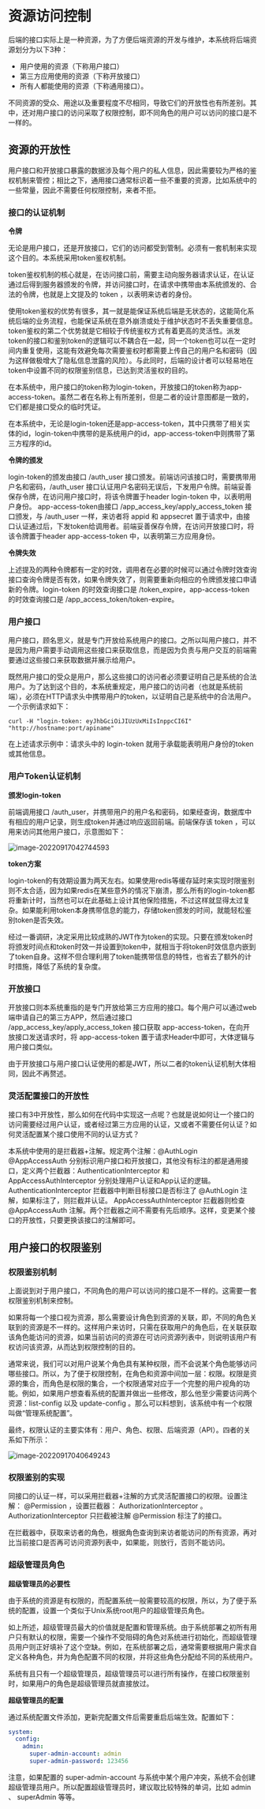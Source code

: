 # 资源访问控制

后端的接口实际上是一种资源，为了方便后端资源的开发与维护，本系统将后端资源划分为以下3种：
* 用户使用的资源（下称用户接口）
* 第三方应用使用的资源（下称开放接口）
* 所有人都能使用的资源（下称通用接口）。

不同资源的受众、用途以及重要程度不尽相同，导致它们的开放性也有所差别。其中，还对用户接口的访问采取了权限控制，即不同角色的用户可以访问的接口是不一样的。

## 资源的开放性

用户接口和开放接口暴露的数据涉及每个用户的私人信息，因此需要较为严格的鉴权机制来管控；相比之下，通用接口通常标识着一些不重要的资源，比如系统中的一些常量，因此不需要任何权限控制，来者不拒。

### 接口的认证机制

**令牌**

无论是用户接口，还是开放接口，它们的访问都受到管制。必须有一套机制来实现这个目的。本系统采用token鉴权机制。

token鉴权机制的核心就是，在访问接口前，需要主动向服务器请求认证，在认证通过后得到服务器颁发的令牌，并访问接口时，在请求中携带由本系统颁发的、合法的令牌，也就是上文提及的 token ，以表明来访者的身份。

使用token鉴权的优势有很多，其一就是能保证系统后端是无状态的，这能简化系统后端的业务流程，也能保证系统在意外崩溃或处于维护状态时不丢失重要信息。token鉴权的第二个优势就是它相较于传统鉴权方式有着更高的灵活性。派发token的接口和鉴别token的逻辑可以不耦合在一起，同一个token也可以在一定时间内重复使用，这能有效避免每次需要鉴权时都需要上传自己的用户名和密码（因为这样做极增大了隐私信息泄露的风险）。与此同时，后端的设计者可以轻易地在token中设置不同的权限鉴别信息，已达到灵活鉴权的目的。


在本系统中，用户接口的token称为login-token，开放接口的token称为app-access-token。虽然二者在名称上有所差别，但是二者的设计意图都是一致的，它们都是接口受众的临时凭证。

在本系统中，无论是login-token还是app-access-token，其中只携带了相关实体的id，login-token中携带的是系统用户的id，app-access-token中则携带了第三方程序的id。

**令牌的颁发**

login-token的颁发由接口 /auth_user 接口颁发。前端访问该接口时，需要携带用户名和密码，/auth_user 接口认证用户名密码无误后，下发用户令牌。前端妥善保存令牌，在访问用户接口时，将该令牌置于header login-token 中，以表明用户身份。
app-access-token由接口 /app_access_key/apply_access_token 接口颁发，与 /auth_user 一样，来访者将 appid 和 appsecret 置于请求中，由接口认证通过后，下发token给调用者。前端妥善保存令牌，在访问开放接口时，将该令牌置于header app-access-token 中，以表明第三方应用身份。

**令牌失效**

上述提及的两种令牌都有一定的时效，调用者在必要的时候可以通过令牌时效查询接口查询令牌是否有效，如果令牌失效了，则需要重新向相应的令牌颁发接口申请新的令牌。login-token 的时效查询接口是 /token_expire，app-access-token 的时效查询接口是 /app_access_token/token-expire。


### 用户接口

用户接口，顾名思义，就是专门开放给系统用户的接口。之所以叫用户接口，并不是因为用户需要手动调用这些接口来获取信息，而是因为负责与用户交互的前端需要通过这些接口来获取数据并展示给用户。

既然用户接口的受众是用户，那么这些接口的访问者必须要证明自己是系统的合法用户。为了达到这个目的，本系统重规定，用户接口的访问者（也就是系统前端），必须在HTTP请求头中携带用户的token，以证明自己是系统中的合法用户。一个示例请求如下：

``` shell
curl -H "login-token: eyJhbGciOiJIUzUxMiIsInppcCI6I" "http://hostname:port/apiname"
```

在上述请求示例中：请求头中的 login-token 就用于承载能表明用户身份的token或其他信息。

### 用户Token认证机制

**颁发login-token**

前端调用接口 /auth_user，并携带用户的用户名和密码，如果经查询，数据库中有相应的用户记录，则生成token并通过响应返回前端。前端保存该 token ，可以用来访问其他用户接口，示意图如下：

![image-20220917042744593](totp-admin-后端架构-用户认证.png)


**token方案**

login-token的有效期设置为两天左右。如果使用redis等缓存延时来实现时限鉴别则不太合适，因为如果redis在某些意外的情况下崩溃，那么所有的login-token都将重新计时，当然也可以在此基础上设计其他保险措施，不过这样就显得太过复杂。如果能利用token本身携带信息的能力，存储token颁发的时间，就能轻松鉴别token是否失效。

经过一番调研，决定采用比较成熟的JWT作为token的实现。只要在颁发token时将颁发时间点和token时效一并设置到token中，就相当于将token时效信息内嵌到了token自身。这样不但合理利用了token能携带信息的特性，也省去了额外的计时措施，降低了系统的复杂度。

### 开放接口

开放接口则本系统重指的是专门开放给第三方应用的接口。每个用户可以通过web端申请自己的第三方APP，然后通过接口 /app_access_key/apply_access_token 接口获取 app-access-token，在向开放接口发送请求时，将 app-access-token 置于请求Header中即可，大体逻辑与用户接口类似。

由于开放接口与用户接口认证使用的都是JWT，所以二者的token认证机制大体相同，因此不再赘述。

### 灵活配置接口的开放性

接口有3中开放性，那么如何在代码中实现这一点呢？也就是说如何让一个接口的访问需要经过用户认证，或者经过第三方应用的认证，又或者不需要任何认证？如何灵活配置某个接口使用不同的认证方式？

本系统中使用的是拦截器+注解。规定两个注解：@AuthLogin @AppAccessAuth 分别标识用户接口和开放接口，其他没有标注的都是通用接口，定义两个拦截器：AuthenticationInterceptor 和 AppAccessAuthInterceptor 分别处理用户认证和App认证的逻辑。 AuthenticationInterceptor 拦截器中判断目标接口是否标注了 @AuthLogin 注解，如果标注了，则拦截并认证。 AppAccessAuthInterceptor 拦截器则检查 @AppAccessAuth 注解。两个拦截器之间不需要有先后顺序。这样，变更某个接口的开放性，只要更换该接口的注解即可。

## 用户接口的权限鉴别

### 权限鉴别机制

上面说到对于用户接口，不同角色的用户可以访问的接口是不一样的。这需要一套权限鉴别机制来控制。

如果将每一个接口视为资源，那么需要设计角色到资源的关联，即，不同的角色关联到的资源是不一样的。这样用户来访时，只需在获取用户的角色后，在关联获取该角色能访问的资源，如果当前访问的资源在可访问资源列表中，则说明该用户有权访问该资源，从而达到权限控制的目的。

通常来说，我们可以对用户说某个角色具有某种权限，而不会说某个角色能够访问哪些接口。所以，为了便于权限控制，在角色和资源中间加一层：权限。权限是资源的集合，而角色是权限的集合，一个权限通常对应于一个完整的用户视角的功能。例如，如果用户想查看系统的配置并做出一些修改，那么他至少需要访问两个资源：list-config 以及 update-config 。那么可以料想到，该系统中有一个权限叫做“管理系统配置”。

最终，权限认证的主要实体有：用户、角色、权限、后端资源（API）。四者的关系如下所示：

![image-20220917040649243](totp-admin-后端架构-权限实体.png)

### 权限鉴别的实现

同接口的认证一样，可以采用拦截器+注解的方式灵活配置接口的权限。设置注解： @Permission ，设置拦截器： AuthorizationInterceptor 。 AuthorizationInterceptor 只拦截被注解 @Permission 标注了的接口。

在拦截器中，获取来访者的角色，根据角色查询到来访者能访问的所有资源，再对比当前接口是否再可访问资源列表中，如果能，则放行，否则不能访问。

### 超级管理员角色

**超级管理员的必要性**

由于系统的资源是有权限的，而配置系统一般需要较高的权限，所以，为了便于系统的配置，设置一个类似于Unix系统root用户的超级管理员角色。

如上所述，超级管理员最大的价值就是配置和管理系统。由于系统部署之初所有用户只有默认的权限，需要一个操作不受阻碍的角色对系统进行初始化，而超级管理员用户则正好填补了这个空缺。例如，在系统部署之后，通常需要根据用户需求自定义各种角色，并为角色配置不同的权限，并将这些角色分配给不同的系统用户。

系统有且只有一个超级管理员，超级管理员可以进行所有操作，在接口权限鉴别时，如果用户的角色是超级管理员就直接放过。

**超级管理员的配置**

通过系统配置文件添加，更新完配置文件后需要重启后端生效。配置如下：

``` yml
system:
  config:
    admin:
      super-admin-account: admin
      super-admin-password: 123456
```

注意，如果配置的 super-admin-account 与系统中某个用户冲突，系统不会创建超级管理员用户。所以配置超级管理员时，建议取比较特殊的单词，比如 admin 、 superAdmin 等等。


